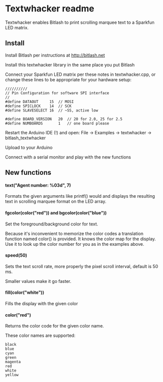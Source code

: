 # Textwhacker readme

Textwhacker enables Bitlash to print scrolling marquee text to a Sparkfun LED matrix.

## Install

Install Bitlash per instructions at http://bitlash.net

Install this textwhacker library in the same place you put Bitlash

Connect your Sparkfun LED matrix per these notes in textwhacker.cpp,
or change these lines to be appropriate for your hardware setup:

	//////////
	// Pin Configuration for software SPI interface
	//
	#define DATAOUT 	15	// MOSI
	#define SPICLOCK	14	// SCK
	#define SLAVESELECT 16	// ~SS, active low
	
	#define BOARD_VERSION	20	// 20 for 2.0, 25 for 2.5
	#define NUMBOARDS		1	// one board please

Restart the Arduino IDE (!) and open:
	File -> Examples -> textwhacker -> bitlash_textwhacker

Upload to your Arduino

Connect with a serial monitor and play with the new functions

##  New functions

#### text("Agent number: %03d", 7)

Formats the given arguments like printf() would and displays the resulting text in scrolling marquee format on the LED array.


#### fgcolor(color("red")) and bgcolor(color("blue"))

Set the foreground/background color for text.

Because it's inconvenient to memorize the color codes a translation function named color() is provided.  It knows the color map for the display.  Use it to look up the color number for you as in the examples above.

#### speed(50)

Sets the text scroll rate, more properly the pixel scroll interval, default is 50 ms.  

Smaller values make it go faster.

#### fill(color("white"))

Fills the display with the given color

#### color("red")

Returns the color code for the given color name.

These color names are supported:

	black
	blue
	cyan
	green
	magenta
	red
	white
	yellow




